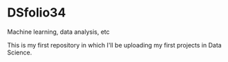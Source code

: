 # DSfolio34
Machine learning, data analysis, etc

This is my first repository in which I'll be uploading my first projects in Data Science.
